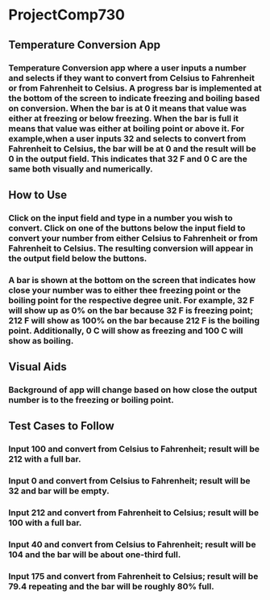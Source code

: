 # ProjectComp730
## Temperature Conversion App

### Temperature Conversion app where a user inputs a number and selects if they want to convert from Celsius to Fahrenheit or from Fahrenheit to Celsius. A progress bar is implemented at the bottom of the screen to indicate freezing and boiling based on conversion. When the bar is at 0 it means that value was either at freezing or below freezing. When the bar is full it means that value was either at boiling point or above it. For example,when a user inputs 32 and selects to convert from Fahrenheit to Celsius, the bar will be at 0 and the result will be 0 in the output field. This indicates that 32 F and 0 C are the same both visually and numerically.

## How to Use

### Click on the input field and type in a number you wish to convert. Click on one of the buttons below the input field to convert your number from either Celsius to Fahrenheit or from Fahrenheit to Celsius. The resulting conversion will appear in the output field below the buttons.

### A bar is shown at the bottom on the screen that indicates how close your number was to either thee freezing point or the boiling point for the respective degree unit. For example, 32 F will show up as 0% on the bar because 32 F is freezing point; 212 F will show as 100% on the bar because 212 F is the boiling point. Additionally, 0 C will show as freezing and 100 C will show as boiling.

## Visual Aids

### Background of app will change based on how close the output number is to the freezing or boiling point. 

## Test Cases to Follow

### Input 100 and convert from Celsius to Fahrenheit; result will be 212 with a full bar.

### Input 0 and convert from Celsius to Fahrenheit; result will be 32 and bar will be empty.

### Input 212 and convert from Fahrenheit to Celsius; result will be 100 with a full bar.

### Input 40 and convert from Celsius to Fahrenheit; result will be 104 and the bar will be about one-third full.

### Input 175 and convert from Fahrenheit to Celsius; result will be 79.4 repeating and the bar will be roughly 80% full.

